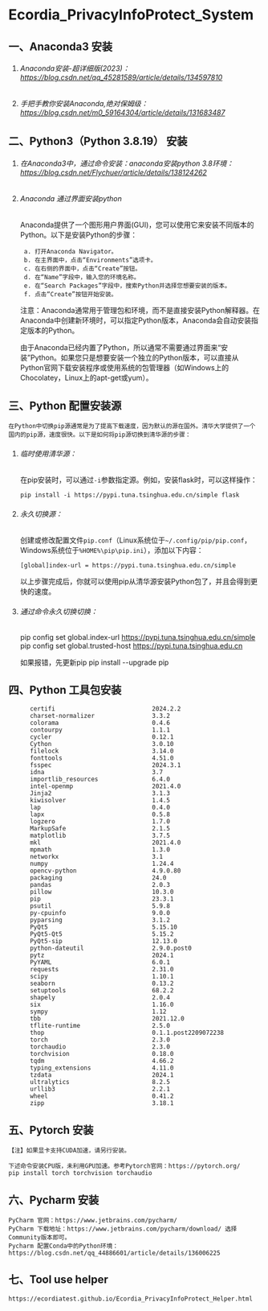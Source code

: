 # Ecordia_PrivacyInfoProtect_System

## 一、Anaconda3 安装

1. ###### Anaconda安装-超详细版(2023)：https://blog.csdn.net/qq_45281589/article/details/134597810

2. ###### 手把手教你安装Anaconda,绝对保姆级：https://blog.csdn.net/m0_59164304/article/details/131683487

## 二、Python3（Python 3.8.19） 安装

1. ###### 在Anaconda3中，通过命令安装：anaconda安装python 3.8环境：https://blog.csdn.net/Flychuer/article/details/138124262

2. ###### Anaconda 通过界面安装python

    Anaconda提供了一个图形用户界面(GUI)，您可以使用它来安装不同版本的Python。以下是安装Python的步骤：
    
        a. 打开Anaconda Navigator。
        b. 在主界面中，点击“Environments”选项卡。
        c. 在右侧的界面中，点击“Create”按钮。
        d. 在“Name”字段中，输入您的环境名称。
        e. 在“Search Packages”字段中，搜索Python并选择您想要安装的版本。
        f. 点击“Create”按钮开始安装。
    
    注意：Anaconda通常用于管理包和环境，而不是直接安装Python解释器。在Anaconda中创建新环境时，可以指定Python版本，Anaconda会自动安装指定版本的Python。
    
    由于Anaconda已经内置了Python，所以通常不需要通过界面来“安装”Python。如果您只是想要安装一个独立的Python版本，可以直接从Python官网下载安装程序或使用系统的包管理器（如Windows上的Chocolatey，Linux上的apt-get或yum）。

## 三、Python 配置安装源

    在Python中切换pip源通常是为了提高下载速度，因为默认的源在国外。清华大学提供了一个国内的pip源，速度很快。以下是如何将pip源切换到清华源的步骤：

1. ###### 临时使用清华源：

   在pip安装时，可以通过`-i`参数指定源。例如，安装flask时，可以这样操作：

   `pip install -i https://pypi.tuna.tsinghua.edu.cn/simple flask`

2. ###### 永久切换源：

   创建或修改配置文件`pip.conf`（Linux系统位于`~/.config/pip/pip.conf`，Windows系统位于`%HOME%\pip\pip.ini`），添加以下内容：

   `[global]index-url = https://pypi.tuna.tsinghua.edu.cn/simple`

   以上步骤完成后，你就可以使用pip从清华源安装Python包了，并且会得到更快的速度。

3. ###### 通过命令永久切换切换：

    pip config set global.index-url https://pypi.tuna.tsinghua.edu.cn/simple
    pip config set global.trusted-host https://pypi.tuna.tsinghua.edu.cn
    
    如果报错，先更新pip
    pip install --upgrade pip

## 四、Python 工具包安装

          certifi                           2024.2.2
          charset-normalizer                3.3.2
          colorama                          0.4.6
          contourpy                         1.1.1
          cycler                            0.12.1
          Cython                            3.0.10
          filelock                          3.14.0
          fonttools                         4.51.0
          fsspec                            2024.3.1
          idna                              3.7
          importlib_resources               6.4.0
          intel-openmp                      2021.4.0
          Jinja2                            3.1.3
          kiwisolver                        1.4.5
          lap                               0.4.0
          lapx                              0.5.8
          logzero                           1.7.0
          MarkupSafe                        2.1.5
          matplotlib                        3.7.5
          mkl                               2021.4.0
          mpmath                            1.3.0
          networkx                          3.1
          numpy                             1.24.4
          opencv-python                     4.9.0.80
          packaging                         24.0
          pandas                            2.0.3
          pillow                            10.3.0
          pip                               23.3.1
          psutil                            5.9.8
          py-cpuinfo                        9.0.0
          pyparsing                         3.1.2
          PyQt5                             5.15.10
          PyQt5-Qt5                         5.15.2
          PyQt5-sip                         12.13.0
          python-dateutil                   2.9.0.post0
          pytz                              2024.1
          PyYAML                            6.0.1
          requests                          2.31.0
          scipy                             1.10.1
          seaborn                           0.13.2
          setuptools                        68.2.2
          shapely                           2.0.4
          six                               1.16.0
          sympy                             1.12
          tbb                               2021.12.0
          tflite-runtime                    2.5.0
          thop                              0.1.1.post2209072238
          torch                             2.3.0
          torchaudio                        2.3.0
          torchvision                       0.18.0
          tqdm                              4.66.2
          typing_extensions                 4.11.0
          tzdata                            2024.1
          ultralytics                       8.2.5
          urllib3                           2.2.1
          wheel                             0.41.2
          zipp                              3.18.1

## 五、Pytorch 安装

    【注】如果显卡支持CUDA加速，请另行安装。
    
    下述命令安装CPU版，未利用GPU加速。参考Pytorch官网：https://pytorch.org/
    pip install torch torchvision torchaudio

## 六、Pycharm 安装

    PyCharm 官网：https://www.jetbrains.com/pycharm/
    PyCharm 下载地址：https://www.jetbrains.com/pycharm/download/ 选择Community版本即可。
    Pycharm 配置Conda中的Python环境：https://blog.csdn.net/qq_44886601/article/details/136006225

## 七、Tool use helper
    https://ecordiatest.github.io/Ecordia_PrivacyInfoProtect_Helper.html
